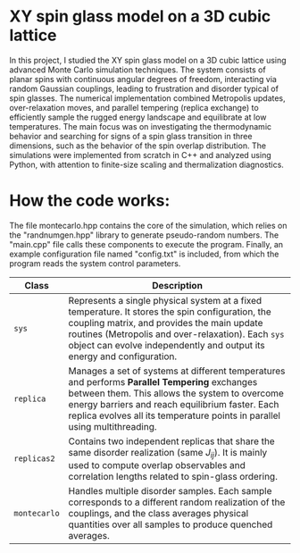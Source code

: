 # XY spin glass model on a 3D cubic lattice
In this project, I studied the XY spin glass model on a 3D cubic lattice using advanced Monte Carlo simulation techniques. The system consists of planar spins with continuous angular degrees of freedom, interacting via random Gaussian couplings, leading to frustration and disorder typical of spin glasses. The numerical implementation combined Metropolis updates, over-relaxation moves, and parallel tempering (replica exchange) to efficiently sample the rugged energy landscape and equilibrate at low temperatures. The main focus was on investigating the thermodynamic behavior and searching for signs of a spin glass transition in three dimensions, such as the behavior of the spin overlap distribution. The simulations were implemented from scratch in C++ and analyzed using Python, with attention to finite-size scaling and thermalization diagnostics.

# How the code works:
The file montecarlo.hpp contains the core of the simulation, which relies on the "randnumgen.hpp" library to generate pseudo-random numbers. The "main.cpp" file calls these components to execute the program. Finally, an example configuration file named "config.txt" is included, from which the program reads the system control parameters.

| **Class**       | **Description** |
|------------------|-----------------|
| `sys` | Represents a single physical system at a fixed temperature. It stores the spin configuration, the coupling matrix, and provides the main update routines (Metropolis and over-relaxation). Each `sys` object can evolve independently and output its energy and configuration. |
| `replica` | Manages a set of systems at different temperatures and performs **Parallel Tempering** exchanges between them. This allows the system to overcome energy barriers and reach equilibrium faster. Each replica evolves all its temperature points in parallel using multithreading. |
| `replicas2` | Contains two independent replicas that share the same disorder realization (same $J_{ij}$). It is mainly used to compute overlap observables and correlation lengths related to spin-glass ordering. |
| `montecarlo` | Handles multiple disorder samples. Each sample corresponds to a different random realization of the couplings, and the class averages physical quantities over all samples to produce quenched averages. |
